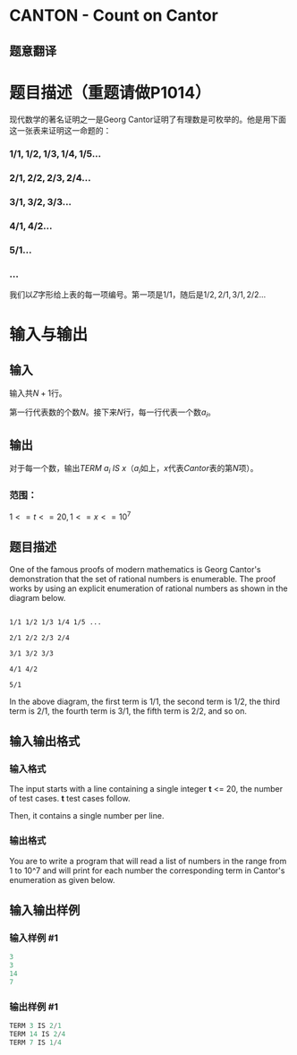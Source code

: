 # CANTON - Count on Cantor

## 题意翻译

# 题目描述（重题请做P1014）

现代数学的著名证明之一是Georg Cantor证明了有理数是可枚举的。他是用下面这一张表来证明这一命题的：

### $1/1,1/2,1/3,1/4,1/5...$

### $2/1,2/2,2/3,2/4...$

### $3/1,3/2,3/3...$

### $4/1,4/2...$

### $5/1...$

### $...$

我们以$Z$字形给上表的每一项编号。第一项是$1/1$，随后是$1/2,2/1,3/1,2/2...$

# 输入与输出

## 输入

输入共$N+1$行。

第一行代表数的个数$N$。接下来$N$行，每一行代表一个数$a_i$。

## 输出

对于每一个数，输出$TERM~ a_i~IS~x$（$a_i$如上，$x$代表$Cantor$表的第$N$项）。

### 范围：

$1<=t<=20,1<=x<=10^7$

## 题目描述

One of the famous proofs of modern mathematics is Georg Cantor's demonstration that the set of rational numbers is enumerable. The proof works by using an explicit enumeration of rational numbers as shown in the diagram below.

```

1/1 1/2 1/3 1/4 1/5 ...

2/1 2/2 2/3 2/4

3/1 3/2 3/3

4/1 4/2

5/1

```

In the above diagram, the first term is 1/1, the second term is 1/2, the third term is 2/1, the fourth term is 3/1, the fifth term is 2/2, and so on.

## 输入输出格式

### 输入格式

The input starts with a line containing a single integer **t** <= 20, the number of test cases. **t** test cases follow.

Then, it contains a single number per line.

### 输出格式

You are to write a program that will read a list of numbers in the range from 1 to 10^7 and will print for each number the corresponding term in Cantor's enumeration as given below.

## 输入输出样例

### 输入样例 #1

```cpp
3
3
14
7
```


### 输出样例 #1

```cpp
TERM 3 IS 2/1
TERM 14 IS 2/4
TERM 7 IS 1/4
```


